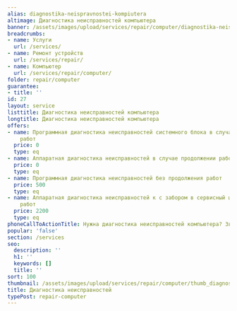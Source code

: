 ```yaml
---
alias: diagnostika-neispravnostei-kompiutera
altimage: Диагностика неисправностей компьютера
banner: /assets/images/upload/services/repair/computer/diagnostika-neispravnostei-kompiutera.jpg
breadcrumbs:
- name: Услуги
  url: /services/
- name: Ремонт устройств
  url: /services/repair/
- name: Компьютер
  url: /services/repair/computer/
folder: repair/computer
guarantee:
- title: ''
id: 27
layout: service
listtitle: Диагностика неисправностей компьютера
longtitle: Диагностика неисправностей компьютера
offers:
- name: Программная диагностика неисправностей системного блока в случае продолжении
    работ
  price: 0
  type: eq
- name: Аппаратная диагностика неисправностей в случае продолжении работ
  price: 0
  type: eq
- name: Программная диагностика неисправностей без продолжения работ
  price: 500
  type: eq
- name: Аппаратная диагностика неисправностей к с забором в сервисный центр без продолжения
    работ
  price: 2200
  type: eq
phoneCallToActionTitle: Нужна диагностика неисправностей компьютера? Звоните!
popular: 'false'
section: /services
seo:
  description: ''
  h1: ''
  keywords: []
  title: ''
sort: 100
thumbnail: /assets/images/upload/services/repair/computer/thumb_diagnostika-neispravnostei-kompiutera.jpg
title: Диагностика неисправностей
typePost: repair-computer
---
```

